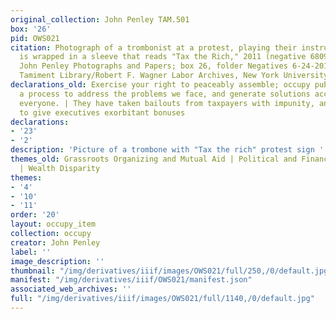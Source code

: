 ```yaml
---
original_collection: John Penley TAM.501
box: '26'
pid: OWS021
citation: Photograph of a trombonist at a protest, playing their instrument which
  is wrapped in a sleeve that reads "Tax the Rich," 2011 (negative 6809); TAM.501
  John Penley Photographs and Papers; box 26, folder Negatives 6-24-2011 - 1-7-2012;
  Tamiment Library/Robert F. Wagner Labor Archives, New York University
declarations_old: Exercise your right to peaceably assemble; occupy public space;  create
  a process to address the problems we face, and generate solutions accessible to
  everyone. | They have taken bailouts from taxpayers with impunity, and continue
  to give executives exorbitant bonuses
declarations:
- '23'
- '2'
description: 'Picture of a trombone with "Tax the rich" protest sign '
themes_old: Grassroots Organizing and Mutual Aid | Political and Financial Corruption
  | Wealth Disparity
themes:
- '4'
- '10'
- '11'
order: '20'
layout: occupy_item
collection: occupy
creator: John Penley
label: ''
image_description: ''
thumbnail: "/img/derivatives/iiif/images/OWS021/full/250,/0/default.jpg"
manifest: "/img/derivatives/iiif/OWS021/manifest.json"
associated_web_archives: ''
full: "/img/derivatives/iiif/images/OWS021/full/1140,/0/default.jpg"
---
```

